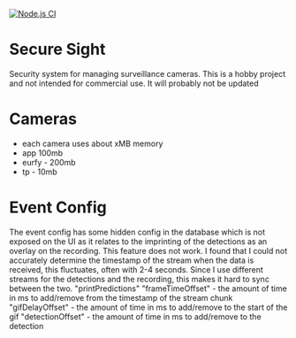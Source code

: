 [![Node.js CI](https://github.com/Codendaal1120/Secure-Sight-development/actions/workflows/main.yml/badge.svg?branch=develop)](https://github.com/Codendaal1120/Secure-Sight-development/actions/workflows/main.yml)

# Secure Sight
Security system for managing surveillance cameras. This is a hobby project and not intended for commercial use. It will probably not be updated

# Cameras
 - each camera uses about xMB memory
- app 100mb
 - eurfy - 200mb
 - tp - 10mb

# Event Config
The event config has some hidden config in the database which is not exposed on the UI as it relates to the imprinting of the detections as an overlay on the recording. This feature does not work. I found that I could not accurately determine the timestamp of the stream when the data is received, this fluctuates, often with 2-4 seconds. Since I use different streams for the detections and the recording, this makes it hard to sync between the two.
"printPredictions"
"frameTimeOffset" - the amount of time in ms to add/remove from the timestamp of the stream chunk
"gifDelayOffset" - the amount of time in ms to add/remove to the start of the gif
"detectionOffset" - the amount of time in ms to add/remove to the detection 